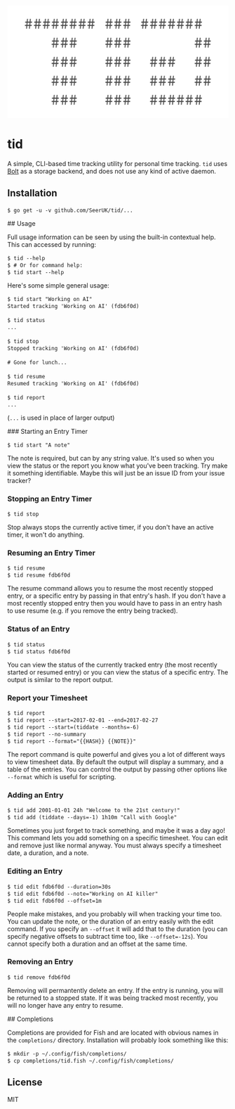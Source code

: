 <p align="center">
    <img src="https://raw.githubusercontent.com/SeerUK/tid/master/logo.png" height="256" />
</p>

# tid

A simple, CLI-based time tracking utility for personal time tracking. `tid` uses [Bolt][1] as a
storage backend, and does not use any kind of active daemon.

## Installation

```
$ go get -u -v github.com/SeerUK/tid/...
```

## Usage

Full usage information can be seen by using the built-in contextual help. This can accessed by
running:

```
$ tid --help
$ # Or for command help:
$ tid start --help
```

Here's some simple general usage:

```
$ tid start "Working on AI"
Started tracking 'Working on AI' (fdb6f0d)

$ tid status
...

$ tid stop
Stopped tracking 'Working on AI' (fdb6f0d)

# Gone for lunch...

$ tid resume
Resumed tracking 'Working on AI' (fdb6f0d)

$ tid report
...
```

(`...` is used in place of larger output)

### Starting an Entry Timer

```
$ tid start "A note"
```

The note is required, but can by any string value. It's used so when you view the status or the
report you know what you've been tracking. Try make it something identifiable. Maybe this will just
be an issue ID from your issue tracker?

### Stopping an Entry Timer

```
$ tid stop
```

Stop always stops the currently active timer, if you don't have an active timer, it won't do
anything.

### Resuming an Entry Timer

```
$ tid resume
$ tid resume fdb6f0d
```

The resume command allows you to resume the most recently stopped entry, or a specific entry by
passing in that entry's hash. If you don't have a most recently stopped entry then you would have to
pass in an entry hash to use resume (e.g. if you remove the entry being tracked).

### Status of an Entry

```
$ tid status
$ tid status fdb6f0d
```

You can view the status of the currently tracked entry (the most recently started or resumed entry)
or you can view the status of a specific entry. The output is similar to the report output.

### Report your Timesheet

```
$ tid report
$ tid report --start=2017-02-01 --end=2017-02-27
$ tid report --start=(tiddate --months=-6)
$ tid report --no-summary
$ tid report --format="{{HASH}} {{NOTE}}"
```

The report command is quite powerful and gives you a lot of different ways to view timesheet data.
By default the output will display a summary, and a table of the entries. You can control the output
by passing other options like `--format` which is useful for scripting.

### Adding an Entry

```
$ tid add 2001-01-01 24h "Welcome to the 21st century!"
$ tid add (tiddate --days=-1) 1h10m "Call with Google"
```

Sometimes you just forget to track something, and maybe it was a day ago! This command lets you add
something on a specific timesheet. You can edit and remove just like normal anyway. You must always
specify a timesheet date, a duration, and a note.

### Editing an Entry

```
$ tid edit fdb6f0d --duration=30s
$ tid edit fdb6f0d --note="Working on AI killer"
$ tid edit fdb6f0d --offset=1m
```

People make mistakes, and you probably will when tracking your time too. You can update the note, or
the duration of an entry easily with the edit command. If you specify an `--offset` it will add that
to the duration (you can specify negative offsets to subtract time too, like `--offset=-12s`). You
cannot specify both a duration and an offset at the same time.

### Removing an Entry

```
$ tid remove fdb6f0d
```

Removing will permantently delete an entry. If the entry is running, you will be returned to a
stopped state. If it was being tracked most recently, you will no longer have any entry to resume.

## Completions

Completions are provided for Fish and are located with obvious names in the `completions/` 
directory. Installation will probably look something like this:

```
$ mkdir -p ~/.config/fish/completions/
$ cp completions/tid.fish ~/.config/fish/completions/
```

## License

MIT

[1]: https://github.com/boltdb/bolt
